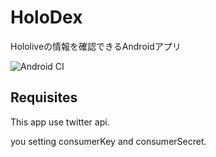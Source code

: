 # HoloDex
Hololiveの情報を確認できるAndroidアプリ

![Android CI](https://github.com/Luecy1/HoloDex/workflows/Android%20CI/badge.svg)


## Requisites
This app use twitter api.

you setting consumerKey and consumerSecret.
